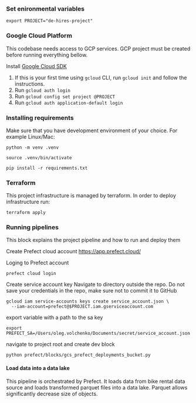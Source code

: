 ### Set enironmental variables

```shell
export PROJECT="de-hires-project"
```

### Google Cloud Platform

This codebase needs access to GCP services. GCP project must be created before running everything bellow. 

Install [Google Cloud SDK](https://cloud.google.com/sdk/docs/install)

1. If this is your first time using `gcloud` CLI, run `gcloud init` and follow the instructions.
2. Run `gcloud auth login`
3. Run `gcloud config set project @PROJECT`
4. Run `gcloud auth application-default login`

### Installing requirements 

Make sure that you have development environment of your choice. For example Linux/Mac: 

```shell
python -m venv .venv
```
```shell
source .venv/bin/activate
```
```shell
pip install -r requirements.txt
```

### Terraform 

This project infrastructure is managed by terraform. In order to deploy infrastructure run:

```shell
terraform apply
```

### Running pipelines 

This block explains the project pipeline and how to run and deploy them 

Create Prefect cloud account https://app.prefect.cloud/

Loging to Prefect account 

```shell
prefect cloud login
```

Create service account key
Navigate to directory outside the repo. Do not save your credentials in the repo, make sure not to commit it to GitHub
```shell
gcloud iam service-accounts keys create service_account.json \
  --iam-account=prefect@$PROJECT.iam.gserviceaccount.com
```
export variable with a path to the sa key
```shell
export PREFECT_SA=/Users/oleg.volchenko/Documents/secret/service_account.json
```
navigate to project root and create dev block
```shell
python prefect/blocks/gcs_prefect_deployments_bucket.py
```
#### Load data into a data lake 

This pipeline is orchestrated by Prefect. It loads data from bike rental data source and loads transformed parquet
files into a data lake. Parquet allows significantly decrease size of objects. 